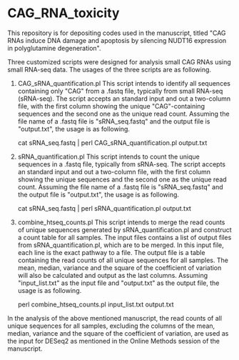 # CAG_RNA_toxicity
This repository is for depositing codes used in the manuscript, titled "CAG RNAs induce DNA damage and apoptosis by silencing NUDT16 expression in polyglutamine degeneration".

Three customized scripts were designed for analysis small CAG RNAs using small RNA-seq data. The usages of the three scripts are as following.

1. CAG_sRNA_quantification.pl
This script intends to identify all sequences containing only "CAG" from a .fastq file, typically from small RNA-seq (sRNA-seq). The script accepts an standard input and out a two-column file, with the first column showing the unique "CAG"-containing sequences and the second one as the unique read count. Assuming the file name of a .fastq file is "sRNA_seq.fastq" and the output file is "output.txt", the usage is as following.

      cat sRNA_seq.fastq | perl CAG_sRNA_quantification.pl output.txt

2. sRNA_quantification.pl
This script intends to count the unique sequences in a .fastq file, typically from sRNA-seq. The script accepts an standard input and out a two-column file, with the first column showing the unique sequences and the second one as the unique read count. Assuming the file name of a .fastq file is "sRNA_seq.fastq" and the output file is "output.txt", the usage is as following.

      cat sRNA_seq.fastq | perl sRNA_quantification.pl output.txt

3. combine_htseq_counts.pl
This script intends to merge the read counts of unique sequences generated by sRNA_quantification.pl and construct a count table for all samples. The input files contains a list of output files from sRNA_quantification.pl, which are to be merged. In this input file, each line is the exact pathway to a file. The output file is a table containing the read counts of all unique sequences for all samples. The mean, median, variance and the square of the coefficient of variation will also be calculated and output as the last columns. Assuming "input_list.txt" as the input file and "output.txt" as the output file, the usage is as following.

      perl combine_htseq_counts.pl input_list.txt output.txt

In the analysis of the above mentioned manuscript, the read counts of all unique sequences for all samples, excluding the columns of the mean, median, variance and the square of the coefficient of variation, are used as the input for DESeq2 as mentioned in the Online Methods session of the manuscript.
